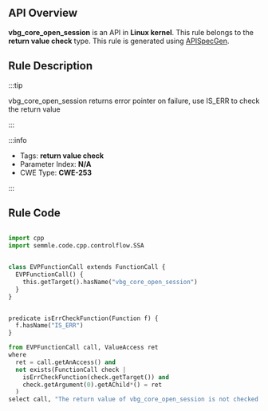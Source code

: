 ---
---


## API Overview
**vbg_core_open_session** is an API in **Linux kernel**. This rule belongs to the **return value check** type. This rule is generated using [APISpecGen](../../tools/APISpecGen).
## Rule Description

:::tip

vbg_core_open_session returns error pointer on failure, use IS_ERR to check the return value

:::

:::info

- Tags: **return value check**
- Parameter Index: **N/A**
- CWE Type: **CWE-253**

:::

## Rule Code
```python

import cpp
import semmle.code.cpp.controlflow.SSA


class EVPFunctionCall extends FunctionCall {
  EVPFunctionCall() {
    this.getTarget().hasName("vbg_core_open_session")
  }
}


predicate isErrCheckFunction(Function f) {
  f.hasName("IS_ERR") 
}

from EVPFunctionCall call, ValueAccess ret
where
  ret = call.getAnAccess() and
  not exists(FunctionCall check |
    isErrCheckFunction(check.getTarget()) and
    check.getArgument(0).getAChild*() = ret
  )
select call, "The return value of vbg_core_open_session is not checked with IS_ERR."
    
```